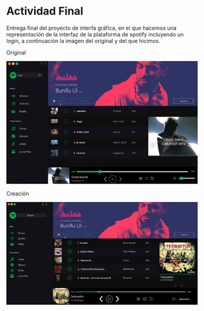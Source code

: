 # Actividad Final

Entrega final del proyecto de interfa gráfica, en el que hacemos una representación de la interfaz de la plataforma de spotify incluyendo un login, a continuación la imagen del original y del que hicimos.

Original


<div>
    <img src="Original.png">
</div>

Creación

<div>
    <img src="Final.PNG">
</div>
